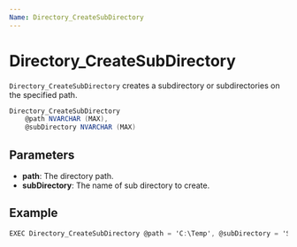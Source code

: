 ```yaml
---
Name: Directory_CreateSubDirectory
---
```


# Directory_CreateSubDirectory

`Directory_CreateSubDirectory` creates a subdirectory or subdirectories on the specified path. 

```csharp
Directory_CreateSubDirectory 
    @path NVARCHAR (MAX), 
    @subDirectory NVARCHAR (MAX)
```

## Parameters

 - **path**: The directory path.
 - **subDirectory**: The name of sub directory to create.

## Example

```csharp
EXEC Directory_CreateSubDirectory @path = 'C:\Temp', @subDirectory = 'SubDir' 
```


